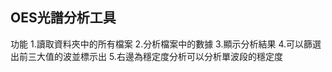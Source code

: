 OES光譜分析工具
--------------
功能
1.讀取資料夾中的所有檔案
2.分析檔案中的數據
3.顯示分析結果
4.可以篩選出前三大值的波並標示出
5.右邊為穩定度分析可以分析單波段的穩定度
